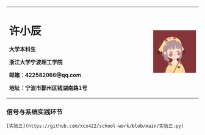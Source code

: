 
<table border="0">
  <tr>
    <td width="75%">
      <h1>许小辰</h1>
      <p><b>大学本科生</b></p>
      <p><b>浙江大学宁波理工学院</b></p>
      <p><b>邮箱：422582066@qq.com</b></p>
      <p><b>地址：宁波市鄞州区钱湖南路1号</b></p>
    </td>
    <td width="25%">
      <img src="/1599437233370.jpeg" width="100%">
    </td>
  </tr>
</table>


### 信号与系统实践环节
    [实验三](https://github.com/xcx422/school-work/blob/main/实验三.py)
